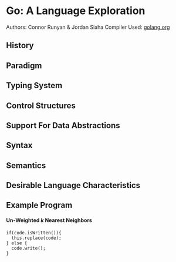 # Go: A Language Exploration
Authors: Connor Runyan & Jordan Siaha
Compiler Used: [golang.org](https://golang.org/dl/)

## History

## Paradigm

## Typing System

## Control Structures

## Support For Data Abstractions

## Syntax

## Semantics

## Desirable Language Characteristics

## Example Program
#### Un-Weighted _k_ Nearest Neighbors
```
if(code.isWritten()){
  this.replace(code);
} else {
  code.write();
}
```
